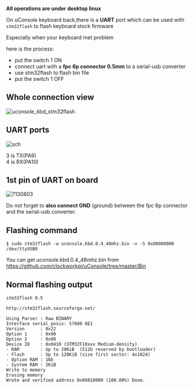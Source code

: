 **All operations are under desktop linux**


On uConsole keyboard back,there is a **UART** port which can be used with `stm32flash` to flash keyboard stock firmware  

Especially when your keyboard met problem  

here is the process:  

* put the switch 1 ON
* connect uart with a **fpc 6p connector 0.5mm** to a serial-usb converter
* use stm32flash to flash bin file
* put the switch 1 OFF

## Whole connection view
![uconsole_kbd_stm32flash](https://github.com/user-attachments/assets/66a0028a-b6c1-4af2-92e7-91c6179fe272)

## UART ports 
![sch](https://github.com/user-attachments/assets/06d88726-af96-4573-ba60-74b870bb07cf)

3 is TX(PA9)   
4 is RX(PA10)  

## 1st pin of UART on board
![7130803](https://github.com/user-attachments/assets/eeed0c0a-ea86-4496-b931-dcc074835eca)

Do not forget to **also connect GND** (ground) between the fpc 6p connector and the serial-usb converter.

## Flashing command

```
$ sudo stm32flash -w uconsole.kbd.0.4_48mhz.bin -v -S 0x08000000 /dev/ttyUSB0
```
You can get uconsole.kbd.0.4_48mhz.bin from https://github.com/clockworkpi/uConsole/tree/master/Bin

## Normal flashing output
```
stm32flash 0.5

http://stm32flash.sourceforge.net/

Using Parser : Raw BINARY
Interface serial_posix: 57600 8E1
Version      : 0x22
Option 1     : 0x00
Option 2     : 0x00
Device ID    : 0x0410 (STM32F10xxx Medium-density)
- RAM        : Up to 20KiB  (512b reserved by bootloader)
- Flash      : Up to 128KiB (size first sector: 4x1024)
- Option RAM : 16b
- System RAM : 2KiB
Write to memory
Erasing memory
Wrote and verified address 0x08010000 (100.00%) Done.
```


